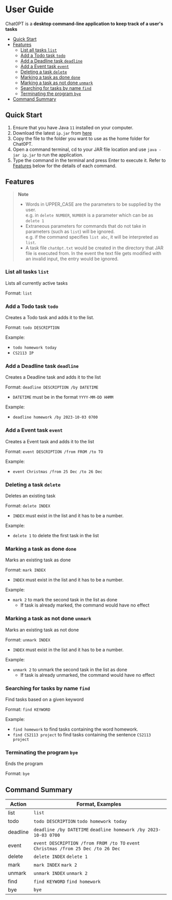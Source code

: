 # User Guide
Chat0PT is a **desktop command-line application to keep track of a user's tasks**

* [Quick Start](#quick-start)
* [Features](#features)
  * [List all tasks `list`](#list-all-tasks-list)
  * [Add a Todo task `todo`](#add-a-todo-task-todo)
  * [Add a Deadline task `deadline`](#add-a-deadline-task-deadline)
  * [Add a Event task `event`](#add-a-event-task-event)
  * [Deleting a task `delete`](#deleting-a-task-delete)
  * [Marking a task as done `done`](#marking-a-task-as-done-done)
  * [Marking a task as not done `unmark`](#marking-a-task-as-not-done-unmark)
  * [Searching for tasks by name `find`](#searching-for-tasks-by-name-find)
  * [Terminating the program `bye`](#terminating-the-program-bye)
* [Command Summary](#command-summary)

## Quick Start
1. Ensure that you have Java `11` installed on your computer.
2. Download the latest `ip.jar` from [here](https://github.com/hooami/ip/releases)
3. Copy the file to the folder you want to use as the home folder for Chat0PT.
4. Open a command terminal, cd to your JAR file location and use `java -jar ip.jar` to run the application.
5. Type the command in the terminal and press Enter to execute it. Refer to [Features](#features) below for the details of each command.

## Features
> **Note**
> - Words in UPPER_CASE are the parameters to be supplied by the user.<br>
    e.g. in `delete NUMBER`, `NUMBER` is a parameter which can be as `delete 1`
> - Extraneous parameters for commands that do not take in parameters (such as `list`) will be ignored.<br>
    e.g. if the command specifies `list abc`, it will be interpreted as `list`.
> - A task file `chat0pt.txt` would be created in the directory that JAR file is executed from. In the event the text file gets modified with an invalid input, the entry would be ignored.

### List all tasks `list`
Lists all currently active tasks

Format: `list`

### Add a Todo task `todo`
Creates a Todo task and adds it to the list.

Format: `todo DESCRIPTION`

Example:
- `todo homework today`
- `CS2113 IP`

### Add a Deadline task `deadline`
Creates a Deadline task and adds it to the list

Format: `deadline DESCRIPTION /by DATETIME`
- `DATETIME` must be in the format `YYYY-MM-DD HHMM`

Example:
- `deadline homework /by 2023-10-03 0700`

### Add a Event task `event`
Creates a Event task and adds it to the list

Format: `event DESCRIPTION /from FROM /to TO`

Example:
- `event Christmas /from 25 Dec /to 26 Dec`

### Deleting a task `delete`
Deletes an existing task

Format: `delete INDEX`
- `INDEX` must exist in the list and it has to be a number.

Example:
- `delete 1` to delete the first task in the list

### Marking a task as done `done`
Marks an existing task as done

Format: `mark INDEX`
- `INDEX` must exist in the list and it has to be a number.

Example:
- `mark 2` to mark the second task in the list as done
  - If task is already marked, the command would have no effect

### Marking a task as not done `unmark`
Marks an existing task as not done

Format: `unmark INDEX`
- `INDEX` must exist in the list and it has to be a number.

Example:
- `unmark 2` to unmark the second task in the list as done
  - If task is already unmarked, the command would have no effect

### Searching for tasks by name `find`
Find tasks based on a given keyword

Format: `find KEYWORD`

Example:
- `find homework` to find tasks containing the word homework.
- `find CS2113 project` to find tasks containing the sentence `CS2113 project`

### Terminating the program `bye`
Ends the program

Format: `bye`

## Command Summary

| Action   | Format, Examples                                                                            |
|----------|---------------------------------------------------------------------------------------------|
| list     | `list`                                                                                      |
| todo     | `todo DESCRIPTION` `todo homework today`                                                    |
| deadline | `deadline /by DATETIME` `deadline homework /by 2023-10-03 0700`                             |
| event    | `event DESCRIPTION /from FROM /to TO` `event Christmas /from 25 Dec /to 26 Dec`             |
| delete   | `delete INDEX` `delete 1`                                                                   |
| mark     | `mark INDEX` `mark 2`                                                                       |
| unmark   | `unmark INDEX` `unmark 2`                                                                   |
| find     | `find KEYWORD` `find homework`                                                              |
| bye      | `bye`                                                                                       |
